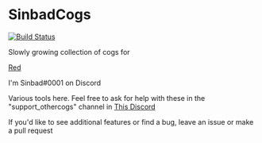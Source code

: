 # SinbadCogs
[![Build Status](https://travis-ci.org/mikeshardmind/SinbadCogs.svg?branch=master)](https://travis-ci.org/mikeshardmind/SinbadCogs)

Slowly growing collection of cogs for

[Red](https://github.com/Twentysix26/Red-DiscordBot)

I'm Sinbad#0001 on Discord

Various tools here.
Feel free to ask for help with these in the
"support_othercogs" channel in [This Discord](https://discord.gg/GET4DVk)


If you'd like to see additional features or find a bug, leave an issue
or make a pull request
